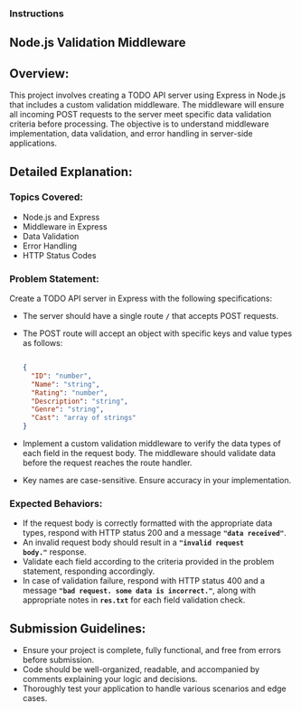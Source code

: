 ### **Instructions**

## **Node.js Validation Middleware**

## **Overview:**

This project involves creating a TODO API server using Express in Node.js that includes a custom validation middleware. The middleware will ensure all incoming POST requests to the server meet specific data validation criteria before processing. The objective is to understand middleware implementation, data validation, and error handling in server-side applications.

## **Detailed Explanation:**

### **Topics Covered:**

- Node.js and Express
- Middleware in Express
- Data Validation
- Error Handling
- HTTP Status Codes

### **Problem Statement:**

Create a TODO API server in Express with the following specifications:

- The server should have a single route **`/`** that accepts POST requests.
- The POST route will accept an object with specific keys and value types as follows:
    
    ```json
    
    {
      "ID": "number",
      "Name": "string",
      "Rating": "number",
      "Description": "string",
      "Genre": "string",
      "Cast": "array of strings"
    }
    
    ```
    
- Implement a custom validation middleware to verify the data types of each field in the request body. The middleware should validate data before the request reaches the route handler.
- Key names are case-sensitive. Ensure accuracy in your implementation.

### **Expected Behaviors:**

- If the request body is correctly formatted with the appropriate data types, respond with HTTP status 200 and a message **`"data received"`**.
- An invalid request body should result in a **`"invalid request body."`** response.
- Validate each field according to the criteria provided in the problem statement, responding accordingly.
- In case of validation failure, respond with HTTP status 400 and a message **`"bad request. some data is incorrect."`**, along with appropriate notes in **`res.txt`** for each field validation check.

## **Submission Guidelines:**

- Ensure your project is complete, fully functional, and free from errors before submission.
- Code should be well-organized, readable, and accompanied by comments explaining your logic and decisions.
- Thoroughly test your application to handle various scenarios and edge cases.